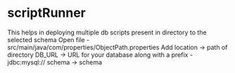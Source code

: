 # scriptRunner
This helps in deploying multiple db scripts present in directory to the selected schema
Open file  - src/main/java/com/properties/ObjectPath.properties 
Add location -> path of directory
DB_URL -> URL for your database along with a prefix - jdbc:mysql://
schema -> schema
